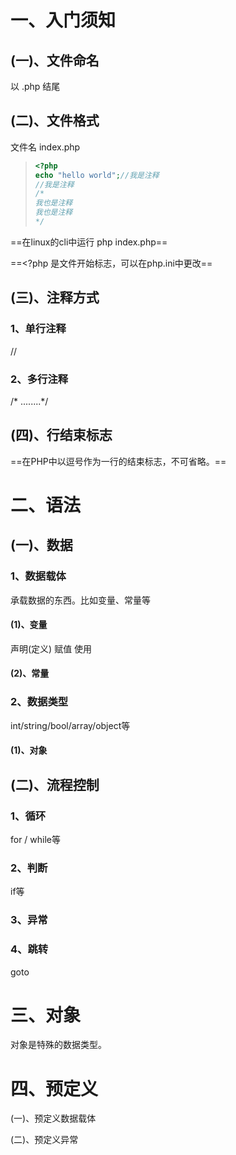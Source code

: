 # 一、入门须知

## (一)、文件命名

以 .php  结尾

## (二)、文件格式

文件名  index.php

>```php
><?php
>echo "hello world";//我是注释
>//我是注释
>/*
>我也是注释
>我也是注释
>*/
>```

==在linux的cli中运行   php index.php==

==<?php    是文件开始标志，可以在php.ini中更改==



## (三)、注释方式

### 1、单行注释

//

### 2、多行注释

/* ........*/

## (四)、行结束标志

==在PHP中以逗号作为一行的结束标志，不可省略。==

# 二、语法

## (一)、数据

### 1、数据载体

承载数据的东西。比如变量、常量等

#### (1)、变量

声明(定义) 赋值   使用

#### (2)、常量

### 2、数据类型

int/string/bool/array/object等

#### (1)、对象

## (二)、流程控制

### 1、循环

for / while等

### 2、判断

if等

### 3、异常

### 4、跳转

goto

# 三、对象

对象是特殊的数据类型。

# 四、预定义

(一)、预定义数据载体

(二)、预定义异常



